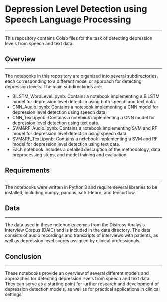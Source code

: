# Depression Level Detection using Speech Language Processing
---
This repository contains Colab files for the task of detecting depression levels from speech and text data.

## Overview
---
The notebooks in this repository are organized into several subdirectories, each corresponding to a different model or approach for detecting depression levels. The main subdirectories are:

- BiLSTM_WordLevel.ipynb: Contains a notebook implementing a BiLSTM model for depression level detection using both speech and text data.
- CNN_Audio.ipynb: Contains a notebook implementing a CNN model for depression level detection using speech data.
- CNN_Text.ipynb: Contains a notebook implementing a CNN model for depression level detection using text data.
- SVM&RF_Audio.ipynb: Contains a notebook implementing SVM and RF model for depression level detection using speech data.
- SVM&RF_Text.ipynb: Contains a notebook implementing a SVM and RF model for depression level detection using text data.
- Each notebook includes a detailed description of the methodology, data preprocessing steps, and model training and evaluation.

## Requirements
---
The notebooks were written in Python 3 and require several libraries to be installed, including numpy, pandas, scikit-learn, and tensorflow.

## Data
---
The data used in these notebooks comes from the Distress Analysis Interview Corpus (DAIC) and is included in the data directory. The data consists of audio recordings and transcripts of interviews with patients, as well as depression level scores assigned by clinical professionals.

## Conclusion
---
These notebooks provide an overview of several different models and approaches for detecting depression levels from speech and text data. They can serve as a starting point for further research and development of depression detection models, as well as for practical applications in clinical settings.
